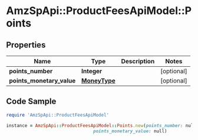 # AmzSpApi::ProductFeesApiModel::Points

## Properties

Name | Type | Description | Notes
------------ | ------------- | ------------- | -------------
**points_number** | **Integer** |  | [optional] 
**points_monetary_value** | [**MoneyType**](MoneyType.md) |  | [optional] 

## Code Sample

```ruby
require 'AmzSpApi::ProductFeesApiModel'

instance = AmzSpApi::ProductFeesApiModel::Points.new(points_number: null,
                                 points_monetary_value: null)
```


